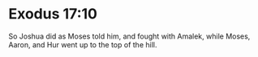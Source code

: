 # Exodus 17:10

So Joshua did as Moses told him, and fought with Amalek, while Moses, Aaron, and Hur went up to the top of the hill.
